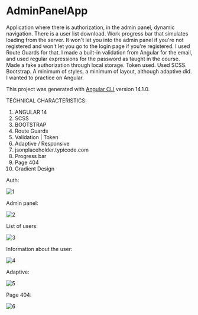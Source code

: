 # AdminPanelApp

Application where there is authorization, in the admin panel, dynamic navigation. There is a user list download. Work progress bar that simulates loading from the server. It won't let you into the admin panel if you're not registered and won't let you go to the login page if you're registered. I used Route Guards for that. I made a built-in validation from Angular for the email, and used regular expressions for the password as taught in the course. Made a fake authorization through local storage. Token used. Used SCSS. Bootstrap. A minimum of styles, a minimum of layout, although adaptive did. I wanted to practice on Angular.

This project was generated with [Angular CLI](https://github.com/angular/angular-cli) version 14.1.0.

TECHNICAL CHARACTERISTICS:

 1. ANGULAR 14
 2. SCSS
 3. BOOTSTRAP 
 4. Route Guards
 5. Validation | Token
 6. Adaptive / Responsive
 7. jsonplaceholder.typicode.com
 8. Progress bar
 9. Page 404
 10. Gradient Design

Auth:

![1](https://user-images.githubusercontent.com/87872240/184352132-5832dadd-a189-49ac-bcc6-48e9a39a8a4e.png)

Admin panel:

![2](https://user-images.githubusercontent.com/87872240/184352193-68dbb37f-0616-4b86-9157-63b9ed5b4c9d.png)

List of users:

![3](https://user-images.githubusercontent.com/87872240/184352219-326714ea-2ca8-46da-939c-3813bb2acb2d.png)

Information about the user:

![4](https://user-images.githubusercontent.com/87872240/184352277-59030a24-b616-49f3-bdb0-3506728c3871.png)

Adaptive:

![5](https://user-images.githubusercontent.com/87872240/184352321-db59984e-0e73-4b7d-aca3-8c347ca3de04.png)

Page 404:

![6](https://user-images.githubusercontent.com/87872240/184354715-6aba1de2-926d-4e8d-97e9-b7a111b8500d.png)
